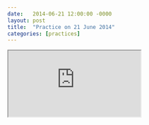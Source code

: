 ```yaml
---
date:   2014-06-21 12:00:00 -0000
layout: post
title:  "Practice on 21 June 2014"
categories: [practices]
---
```

<iframe src="https://www.youtube.com/embed/j-79EohNMN0?rel=0" allowfullscreen="allowfullscreen"></iframe>
